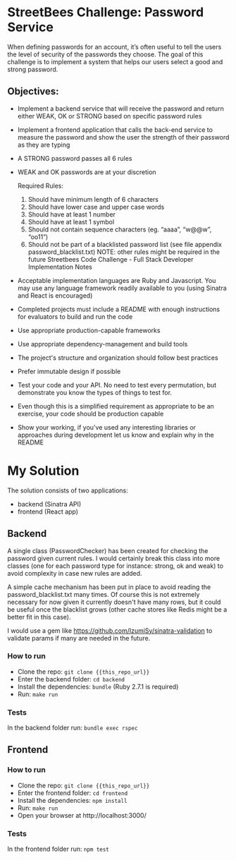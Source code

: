 # StreetBees Challenge: Password Service

When defining passwords for an account, it’s often useful to tell the users the level of security of the passwords they choose.
The goal of this challenge is to implement a system that helps our users select a good and strong password.

## Objectives:

- Implement a backend service that will receive the password and return either ​WEAK​, ​OK​ or ​STRONG​ based on specific password rules
- Implement a frontend application that calls the back-end service to measure the password and show the user the strength of their password as they are typing
-  A ​STRONG​ password passes all 6 rules
- WEAK​ and ​OK​ passwords are at your discretion

  Required Rules:
    1. Should have minimum length of 6 characters
    2. Should have lower case and upper case words
    3. Should have at least 1 number
    4. Should have at least 1 symbol
    5. Should not contain sequence characters (eg. “aaaa”, “w@@w”, “oo11”)
    6. Should not be part of a blacklisted password list (see file appendix
      password_blacklist.txt​)
      NOTE: other rules might be required in the future
      Streetbees Code Challenge - Full Stack Developer
      Implementation Notes

- Acceptable implementation languages are Ruby and Javascript. You may use any language framework readily available to you (using Sinatra and React is encouraged)
- Completed projects must include a README with enough instructions for evaluators to build and run the code
- Use appropriate production-capable frameworks
- Use appropriate dependency-management and build tools
- The project's structure and organization should follow best practices
- Prefer immutable design if possible
- Test your code and your API. No need to test every permutation, but demonstrate you
  know the types of things to test for.
- Even though this is a simplified requirement as appropriate to be an exercise, your code
  should be production capable
- Show your working, if you've used any interesting libraries or approaches during
  development let us know and explain why in the README

# My Solution

The solution consists of two applications:

- backend (Sinatra API)
- frontend (React app)

## Backend

A single class (PasswordChecker) has been created for checking the password given current rules.
I would certainly break this class into more classes (one for each password type for instance: strong, ok and weak) to avoid complexity in case new rules are added.

A simple cache mechanism has been put in place to avoid reading the password_blacklist.txt many times. Of course this is not extremely necessary for now given it currently doesn't have many rows, but it could be useful once the blacklist grows (other cache stores like Redis might be a better fit in this case).

I would use a gem like https://github.com/IzumiSy/sinatra-validation to validate params if many are needed in the future.

### How to run

- Clone the repo: `git clone {{this_repo_url}}`
- Enter the backend folder: `cd backend`
- Install the dependencies: `bundle` (Ruby 2.7.1 is required)
- Run: `make run`

### Tests

In the backend folder run: `bundle exec rspec`

## Frontend

### How to run

- Clone the repo: `git clone {{this_repo_url}}`
- Enter the frontend folder: `cd frontend`
- Install the dependencies: `npm install`
- Run: `make run`
- Open your browser at http://localhost:3000/

### Tests

In the frontend folder run: `npm test`
